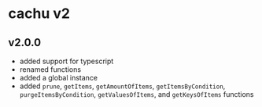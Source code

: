 # cachu v2

## v2.0.0

- added support for typescript
- renamed functions
- added a global instance
- added `prune`, `getItems`, `getAmountOfItems`, `getItemsByCondition`, `purgeItemsByCondition`, `getValuesOfItems`, and `getKeysOfItems` functions
